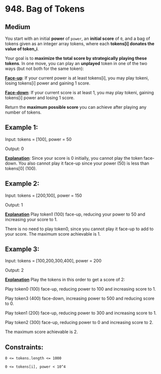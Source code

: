 # 948. Bag of Tokens

## Medium

You start with an initial **power** of `power`, an **initial score** of `0`, and a bag of tokens given as an integer array tokens, where each **tokens[i] donates the value of token_i**.

Your goal is to **maximize the total score by strategically playing these tokens**. In one move, you can play an **unplayed** token in one of the two ways (but not both for the same token):

<ins>**Face-up**</ins>: If your current power is at least tokens[i], you may play tokeni, losing tokens[i] power and gaining 1 score.

<ins>**Face-down**</ins>: If your current score is at least 1, you may play tokeni, gaining tokens[i] power and losing 1 score.

Return the **maximum possible score** you can achieve after playing any number of tokens.

## Example 1:

Input: tokens = [100], power = 50

Output: 0

<ins>**Explanation**</ins>: Since your score is 0 initially, you cannot play the token face-down. You also cannot play it face-up since your power (50) is less than tokens[0] (100).

## Example 2:

Input: tokens = [200,100], power = 150

Output: 1

<ins>**Explanation**</ins> Play token1 (100) face-up, reducing your power to 50 and increasing your score to 1.

There is no need to play token0, since you cannot play it face-up to add to your score. The maximum score achievable is 1.

## Example 3:

Input: tokens = [100,200,300,400], power = 200

Output: 2

<ins>**Explanation**</ins> Play the tokens in this order to get a score of 2:

Play token0 (100) face-up, reducing power to 100 and increasing score to 1.

Play token3 (400) face-down, increasing power to 500 and reducing score to 0.

Play token1 (200) face-up, reducing power to 300 and increasing score to 1.

Play token2 (300) face-up, reducing power to 0 and increasing score to 2.

The maximum score achievable is 2.

## Constraints:

`0 <= tokens.length <= 1000`

`0 <= tokens[i], power < 10^4`
